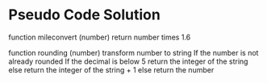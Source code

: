 # Pseudo Code Solution
function mileconvert (number)
    return number times 1.6

function rounding (number)
    transform number to string
    If the number is not already rounded
        If the decimal is below 5
            return the integer of the string
        else
            return the integer of the string + 1
    else return the number